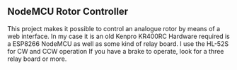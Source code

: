 ## NodeMCU Rotor Controller

This project makes it possible to control an analogue rotor by means of a web interface.
In my case it is an old Kenpro KR400RC
Hardware required is a ESP8266 NodeMCU as well as some kind of relay board.
I use the HL-52S for CW and CCW operation
If you have a brake to operate, look for a three relay board or more.


